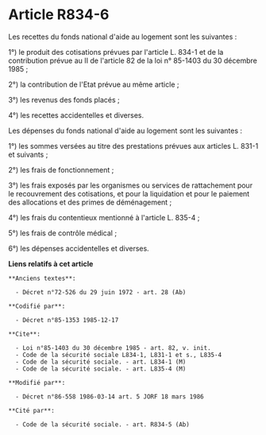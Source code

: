 # Article R834-6

Les recettes du fonds national d'aide au logement sont les suivantes : 

1°) le produit des cotisations prévues par l'article L. 834-1 et de la contribution prévue au II de l'article 82 de la loi n°
85-1403 du 30 décembre 1985 ;

2°) la contribution de l'Etat prévue au même article ; 

3°) les revenus des fonds placés ; 

4°) les recettes accidentelles et diverses. 

Les dépenses du fonds national d'aide au logement sont les suivantes : 

1°) les sommes versées au titre des prestations prévues aux articles L. 831-1 et suivants ; 

2°) les frais de fonctionnement ; 

3°) les frais exposés par les organismes ou services de rattachement pour le recouvrement des cotisations, et pour la
liquidation et pour le paiement des allocations et des primes de déménagement ; 

4°) les frais du contentieux mentionné à l'article L. 835-4 ; 

5°) les frais de contrôle médical ; 

6°) les dépenses accidentelles et diverses.

**Liens relatifs à cet article**

	**Anciens textes**:

	  - Décret n°72-526 du 29 juin 1972 - art. 28 (Ab)

	**Codifié par**:

	  - Décret n°85-1353 1985-12-17

	**Cite**:

	  - Loi n°85-1403 du 30 décembre 1985 - art. 82, v. init.
	  - Code de la sécurité sociale L834-1, L831-1 et s., L835-4
	  - Code de la sécurité sociale. - art. L834-1 (M)
	  - Code de la sécurité sociale. - art. L835-4 (M)

	**Modifié par**:

	  - Décret n°86-558 1986-03-14 art. 5 JORF 18 mars 1986

	**Cité par**:

	  - Code de la sécurité sociale. - art. R834-5 (Ab)
